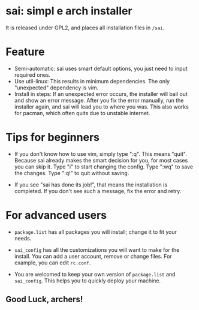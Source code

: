 # sai: simpl    e arch installer

It is released under GPL2, and places all installation files in `/sai`.

# Feature

* Semi-automatic: sai uses smart default options, you just need to input required ones.
* Use util-linux: This results in minimum dependencies. The only "unexpected" dependency is vim.
* Install in steps: If an unexpected error occurs, the installer will bail out and show an error message.
After you fix the error manually, run the installer again, and sai will lead you to where you was.
This also works for pacman, which often quits due to unstable internet.

# Tips for beginners

* If you don't know how to use vim, simply type ":q". This means "quit". Because sai already makes
the smart decision for you, for most cases you can skip it. Type "i" to start changing the config.
Type ":wq" to save the changes. Type ":q!" to quit without saving.

* If you see "sai has done its job!", that means the installation is completed. If you don't see such
a message, fix the error and retry.

# For advanced users

* `package.list` has all packages you will install; change it to fit your needs.

* `sai_config` has all the customizations you will want to make for the install. You can add a user account,
remove or change files. For example, you can edit `rc.conf`.

* You are welcomed to keep your own version of `package.list` and `sai_config`. This helps you to quickly
deploy your machine.


## Good Luck, archers!
